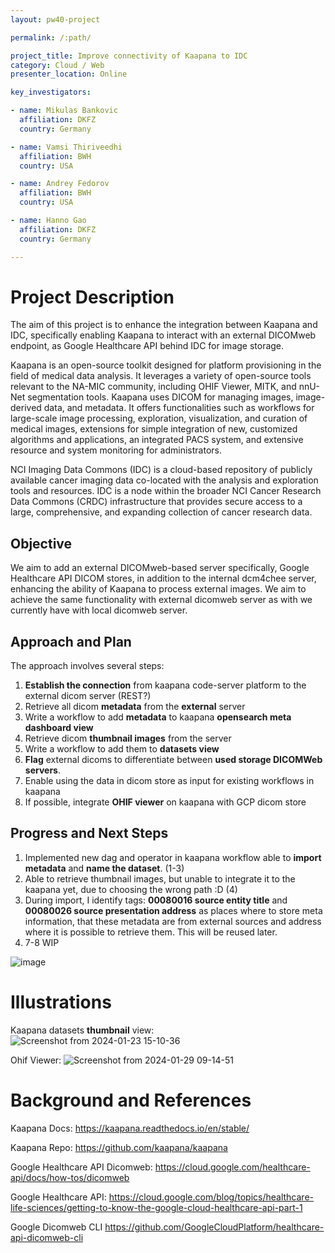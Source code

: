 ```yaml
---
layout: pw40-project

permalink: /:path/

project_title: Improve connectivity of Kaapana to IDC
category: Cloud / Web
presenter_location: Online

key_investigators:

- name: Mikulas Bankovic
  affiliation: DKFZ
  country: Germany

- name: Vamsi Thiriveedhi
  affiliation: BWH
  country: USA

- name: Andrey Fedorov
  affiliation: BWH
  country: USA

- name: Hanno Gao
  affiliation: DKFZ
  country: Germany

---
```


# Project Description

<!-- Add a short paragraph describing the project. -->

The aim of this project is to enhance the integration between Kaapana and IDC, specifically enabling Kaapana to interact with an external DICOMweb endpoint, as Google Healthcare API behind IDC for image storage.

Kaapana is an open-source toolkit designed for platform provisioning in the field of medical data analysis. It leverages a variety of open-source tools relevant to the NA-MIC community, including OHIF Viewer, MITK, and nnU-Net segmentation tools. Kaapana uses DICOM for managing images, image-derived data, and metadata. It offers functionalities such as workflows for large-scale image processing, exploration, visualization, and curation of medical images, extensions for simple integration of new, customized algorithms and applications, an integrated PACS system, and extensive resource and system monitoring for administrators.

NCI Imaging Data Commons (IDC) is a cloud-based repository of publicly available cancer imaging data co-located with the analysis and exploration tools and resources. IDC is a node within the broader NCI Cancer Research Data Commons (CRDC) infrastructure that provides secure access to a large, comprehensive, and expanding collection of cancer research data.

## Objective

<!-- Describe here WHAT you would like to achieve (what you will have as end result). -->

We aim to add an external DICOMweb-based server specifically, Google Healthcare API DICOM stores, in addition to the internal dcm4chee server, enhancing the ability of Kaapana to process external images.
We aim to achieve the same functionality with external dicomweb server as with we currently have with local dicomweb server.

## Approach and Plan

<!-- Describe here HOW you would like to achieve the objectives stated above. -->

The approach involves several steps:

1. **Establish the connection** from kaapana code-server platform to the external dicom server (REST?)
2. Retrieve all dicom **metadata** from the **external** server
3. Write a workflow to add **metadata** to kaapana **opensearch meta dashboard view**
4. Retrieve dicom **thumbnail images** from the server
5. Write a workflow to add them to **datasets view**
6. **Flag** external dicoms to differentiate between **used storage DICOMWeb servers**.
7. Enable using the data in dicom store as input for existing workflows in kaapana
8. If possible, integrate **OHIF viewer** on kaapana with GCP dicom store


## Progress and Next Steps

<!-- Update this section as you make progress, describing of what you have ACTUALLY DONE.
     If there are specific steps that you could not complete then you can describe them here, too. -->

1.  Implemented new dag and operator in kaapana workflow able to **import metadata** and **name the dataset**. (1-3)
2.  Able to retrieve thumbnail images, but unable to integrate it to the kaapana yet, due to choosing the wrong path :D (4)
3.  During import, I identify tags: **00080016 source entity title** and **00080026 source presentation address** as places where to store meta information, that these metadata are from external sources and address where it is possible to retrieve them. This will be reused later.
4.  7-8 WIP

![image](https://github.com/NA-MIC/ProjectWeek/assets/33953801/696ce517-7f43-4255-96c4-e6b712891a6d)


# Illustrations

<!-- Add pictures and links to videos that demonstrate what has been accomplished. -->
Kaapana datasets **thumbnail** view:
![Screenshot from 2024-01-23 15-10-36](https://github.com/NA-MIC/ProjectWeek/assets/33953801/4a63ff25-47b0-4b1f-bac6-994e5fb2b05a)

Ohif Viewer:
![Screenshot from 2024-01-29 09-14-51](https://github.com/NA-MIC/ProjectWeek/assets/33953801/eb30e056-3f55-47f6-9a06-cb9407348e56)

# Background and References

<!-- If you developed any software, include link to the source code repository.
     If possible, also add links to sample data, and to any relevant publications. -->

Kaapana Docs: https://kaapana.readthedocs.io/en/stable/

Kaapana Repo: https://github.com/kaapana/kaapana

Google Healthcare API Dicomweb: https://cloud.google.com/healthcare-api/docs/how-tos/dicomweb

Google Healthcare API: https://cloud.google.com/blog/topics/healthcare-life-sciences/getting-to-know-the-google-cloud-healthcare-api-part-1

Google Dicomweb CLI https://github.com/GoogleCloudPlatform/healthcare-api-dicomweb-cli
